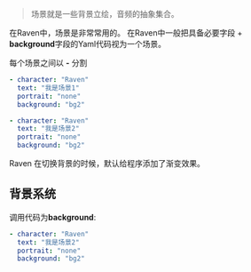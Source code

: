 > 场景就是一些背景立绘，音频的抽象集合。

在Raven中，场景是非常常用的。
在Raven中一般把具备必要字段 + **background**字段的Yaml代码视为一个场景。

每个场景之间以 **-** 分割

```yaml
- character: "Raven"
  text: "我是场景1"
  portrait: "none"
  background: "bg2"

- character: "Raven"
  text: "我是场景2"
  portrait: "none"
  background: "bg2"
```
Raven 在切换背景的时候，默认给程序添加了渐变效果。

## 背景系统
调用代码为**background**:
```yaml
- character: "Raven"
  text: "我是场景2"
  portrait: "none"
  background: "bg2"
```